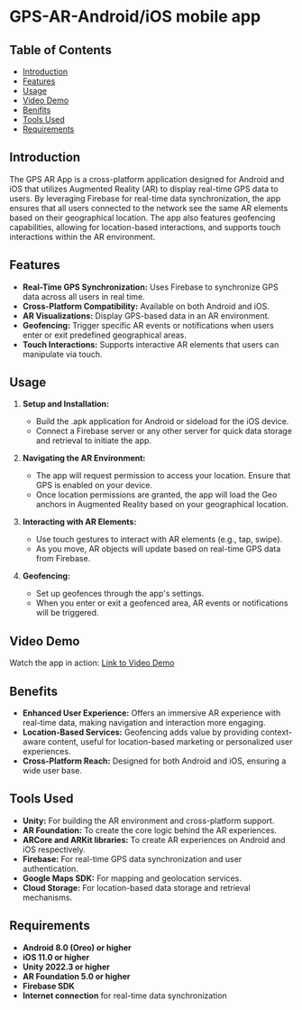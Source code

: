 # GPS-AR-Android/iOS mobile app

## Table of Contents
- [Introduction](#introduction)
- [Features](#features)
- [Usage](#usage)
- [Video Demo](#video-demo)
- [Benifits](#benifits)
- [Tools Used](#tools-used)
- [Requirements](#requirements)

## Introduction
The GPS AR App is a cross-platform application designed for Android and iOS that utilizes Augmented Reality (AR) to display real-time GPS data to users. By leveraging Firebase for real-time data synchronization, the app ensures that all users connected to the network see the same AR elements based on their geographical location. The app also features geofencing capabilities, allowing for location-based interactions, and supports touch interactions within the AR environment.

## Features
- **Real-Time GPS Synchronization:** Uses Firebase to synchronize GPS data across all users in real time.
- **Cross-Platform Compatibility:** Available on both Android and iOS.
- **AR Visualizations:** Display GPS-based data in an AR environment.
- **Geofencing:** Trigger specific AR events or notifications when users enter or exit predefined geographical areas.
- **Touch Interactions:** Supports interactive AR elements that users can manipulate via touch.

## Usage
1. **Setup and Installation:**
   - Build the .apk application for Android or sideload for the iOS device.
   - Connect a Firebase server or any other server for quick data storage and retrieval to initiate the app.

2. **Navigating the AR Environment:**
   - The app will request permission to access your location. Ensure that GPS is enabled on your device.
   - Once location permissions are granted, the app will load the Geo anchors in Augmented Reality  based on your geographical location.

3. **Interacting with AR Elements:**
   - Use touch gestures to interact with AR elements (e.g., tap, swipe).
   - As you move, AR objects will update based on real-time GPS data from Firebase.

4. **Geofencing:**
   - Set up geofences through the app's settings. 
   - When you enter or exit a geofenced area, AR events or notifications will be triggered.

## Video Demo
Watch the app in action: [Link to Video Demo](#)

## Benefits
- **Enhanced User Experience:** Offers an immersive AR experience with real-time data, making navigation and interaction more engaging.
- **Location-Based Services:** Geofencing adds value by providing context-aware content, useful for location-based marketing or personalized user experiences.
- **Cross-Platform Reach:** Designed for both Android and iOS, ensuring a wide user base.

## Tools Used
- **Unity:** For building the AR environment and cross-platform support.
- **AR Foundation:** To create the core logic behind the AR experiences.
- **ARCore and ARKit libraries:** To create AR experiences on Android and iOS respectively.
- **Firebase:** For real-time GPS data synchronization and user authentication.
- **Google Maps SDK:** For mapping and geolocation services.
- **Cloud Storage:** For location-based data storage and retrieval mechanisms.

## Requirements
- **Android 8.0 (Oreo) or higher**
- **iOS 11.0 or higher**
- **Unity 2022.3 or higher**
- **AR Foundation 5.0 or higher**
- **Firebase SDK**
- **Internet connection** for real-time data synchronization







